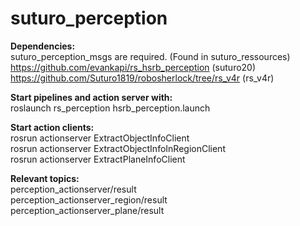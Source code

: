 # suturo_perception
__Dependencies:__   
suturo_perception_msgs are required. (Found in suturo_ressources)   
https://github.com/evankapi/rs_hsrb_perception (suturo20)   
https://github.com/Suturo1819/robosherlock/tree/rs_v4r (rs_v4r)   

__Start pipelines and action server with:__   
roslaunch rs_perception hsrb_perception.launch   

__Start action clients:__   
rosrun actionserver ExtractObjectInfoClient   
rosrun actionserver ExtractObjectInfoInRegionClient   
rosrun actionserver ExtractPlaneInfoClient   

__Relevant topics:__   
perception_actionserver/result   
perception_actionserver_region/result   
perception_actionserver_plane/result   
